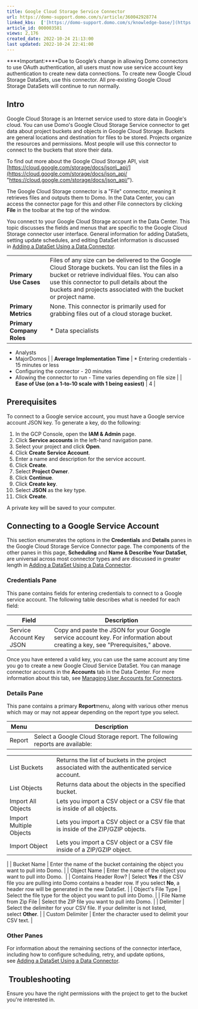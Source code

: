```yaml
---
title: Google Cloud Storage Service Connector
url: https://domo-support.domo.com/s/article/360042928774
linked_kbs:  ['[https://domo-support.domo.com/s/knowledge-base/](https://domo-support.domo.com/s/knowledge-base/)', '[https://domo-support.domo.com/s/](https://domo-support.domo.com/s/)', '[https://domo-support.domo.com/s/topic/0TO5w000000ZammGAC](https://domo-support.domo.com/s/topic/0TO5w000000ZammGAC)', '[https://domo-support.domo.com/s/topic/0TO5w000000ZanLGAS](https://domo-support.domo.com/s/topic/0TO5w000000ZanLGAS)', '[https://domo-support.domo.com/s/topic/0TO5w000000ZaoQGAS](https://domo-support.domo.com/s/topic/0TO5w000000ZaoQGAS)', '[https://domo-support.domo.com/s/article/360042926274](https://domo-support.domo.com/s/article/360042926274)', '[https://domo-support.domo.com/s/article/360042926054](https://domo-support.domo.com/s/article/360042926054)', '[https://domo-support.domo.com/s/article/360042928774](https://domo-support.domo.com/s/article/360042928774)', '[https://domo-support.domo.com/s/topic/0TO5w000000ZaoQGAS/api-connectors](https://domo-support.domo.com/s/topic/0TO5w000000ZaoQGAS/api-connectors)', '[https://domo-support.domo.com/s/article/360043429933](https://domo-support.domo.com/s/article/360043429933)', '[https://domo-support.domo.com/s/article/360043429953](https://domo-support.domo.com/s/article/360043429953)', '[https://domo-support.domo.com/s/article/360042925494](https://domo-support.domo.com/s/article/360042925494)', '[https://domo-support.domo.com/s/article/360043429913](https://domo-support.domo.com/s/article/360043429913)', '[https://domo-support.domo.com/s/article/4408174643607](https://domo-support.domo.com/s/article/4408174643607)', '[https://domo-support.domo.com/s/login/](https://domo-support.domo.com/s/login/)']
article_id: 000003581
views: 2,176
created_date: 2022-10-24 21:13:00
last updated: 2022-10-24 22:41:00
---
```






 


****Important:****Due to Google’s change in allowing Domo connectors to use OAuth authentication, all users must now use service account key authentication to create new data connections. To create new Google Cloud Storage DataSets, use this connector. All pre-existing Google Cloud Storage DataSets will continue to run normally. 



Intro
-----


Google Cloud Storage is an Internet service used to store data in Google's cloud. You can use Domo's Google Cloud Storage Service connector to get data about project buckets and objects in Google Cloud Storage. Buckets are general locations and destination for files to be stored. Projects organize the resources and permissions. Most people will use this connector to connect to the buckets that store their data.


To find out more about the Google Cloud Storage API, visit [https://cloud.google.com/storage/docs/json\_api/](https://cloud.google.com/storage/docs/json_api/ "https://cloud.google.com/storage/docs/json_api/").


The Google Cloud Storage connector is a "File" connector, meaning it retrieves files and outputs them to Domo. In the Data Center, you can access the connector page for this and other File connectors by clicking **File** in the toolbar at the top of the window.


You connect to your Google Cloud Storage account in the Data Center. This topic discusses the fields and menus that are specific to the Google Cloud Storage connector user interface. General information for adding DataSets, setting update schedules, and editing DataSet information is discussed in [Adding a DataSet Using a Data Connector](/s/article/360042926274 "Adding a DataSet Using a Data Connector").




|  |  |
| --- | --- |
| **Primary Use Cases** | Files of any size can be delivered to the Google Cloud Storage buckets. You can list the files in a bucket or retrieve individual files. You can also use this connector to pull details about the buckets and projects associated with the bucket or project name. |
| **Primary Metrics** | None. This connector is primarily used for grabbing files out of a cloud storage bucket. |
| **Primary Company Roles** | * Data specialists
* Analysts
* MajorDomos
 |
| **Average Implementation Time** | * Entering credentials - 15 minutes or less
* Configuring the connector - 20 minutes
* Allowing the connector to run - Time varies depending on file size
 |
| **Ease of Use (on a 1-to-10 scale with 1 being easiest)** | 4 |


Prerequisites
-------------


To connect to a Google service account, you must have a Google service account JSON key. To generate a key, do the following:


1. In the GCP Console, open the ********IAM & Admin******** page.
2. Click ****************Service accounts**************** in the left-hand navigation pane.
3. Select your project and click ****************Open****************.
4. Click ****************Create Service Account****************.
5. Enter a name and description for the service account.
6. Click ****************Create****************.
7. Select ****************Project Owner****************.
8. Click ****************Continue****************.
9. Click ****************Create key****************.
10. Select ****************JSON**************** as the key type.
11. Click ****************Create****************.


A private key will be saved to your computer.    


Connecting to a Google Service Account
--------------------------------------


This section enumerates the options in the **Credentials** and **Details** panes in the Google Cloud Storage Service Connector page. The components of the other panes in this page, **Scheduling** and **Name & Describe Your DataSet**, are universal across most connector types and are discussed in greater length in [Adding a DataSet Using a Data Connector](/s/article/360042926274 "Adding a DataSet Using a Data Connector").


### Credentials Pane


This pane contains fields for entering credentials to connect to a Google service account. The following table describes what is needed for each field:




| Field | Description |
| --- | --- |
| Service Account Key JSON | Copy and paste the JSON for your Google service account key. For information about creating a key, see "Prerequisites," above. |


Once you have entered a valid key, you can use the same account any time you go to create a new Google Cloud Service DataSet. You can manage connector accounts in the ****************Accounts**************** tab in the Data Center. For more information about this tab, see [Managing User Accounts for Connectors](/s/article/360042926054 "Managing User Accounts for Connectors").


### Details Pane


This pane contains a primary **Report**menu, along with various other menus which may or may not appear depending on the report type you select.




| Menu | Description |
| --- | --- |
| Report | Select a Google Cloud Storage report. The following reports are available:

|  |  |
| --- | --- |
| List Buckets | Returns the list of buckets in the project associated with the authenticated service account. |
| List Objects | Returns data about the objects in the specified bucket. |
| Import All Objects | Lets you import a CSV object or a CSV file that is inside of all objects. |
| Import Multiple Objects | Lets you import a CSV object or a CSV file that is inside of the ZIP/GZIP objects. |
| Import Object | Lets you import a CSV object or a CSV file inside of a ZIP/GZIP object. |

 |
| Bucket Name | Enter the name of the bucket containing the object you want to pull into Domo. |
| Object Name | Enter the name of the object you want to pull into Domo.  |
| Contains Header Row? | Select **Yes** if the CSV file you are pulling into Domo contains a header row. If you select **No**, a header row will be generated in the new DataSet. |
| Object's File Type | Select the file type for the object you want to pull into Domo. |
| File Name from Zip File | Select the ZIP file you want to pull into Domo. |
| Delimiter | Select the delimiter for your CSV file. If your delimiter is not listed, select **Other**. |
| Custom Delimiter | Enter the character used to delimit your CSV text. |


### Other Panes


For information about the remaining sections of the connector interface, including how to configure scheduling, retry, and update options, see [Adding a DataSet Using a Data Connector](/s/article/360042926274 "Adding a DataSet Using a Data Connector").


 Troubleshooting
----------------


Ensure you have the right permissions with the project to get to the bucket you're interested in.

